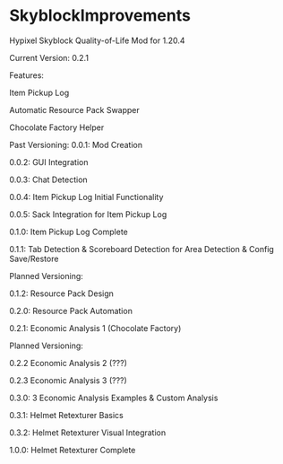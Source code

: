 # SkyblockImprovements
Hypixel Skyblock Quality-of-Life Mod for 1.20.4

Current Version: 0.2.1

Features:

Item Pickup Log

Automatic Resource Pack Swapper

Chocolate Factory Helper

Past Versioning:
0.0.1: Mod Creation

0.0.2: GUI Integration

0.0.3: Chat Detection

0.0.4: Item Pickup Log Initial Functionality

0.0.5: Sack Integration for Item Pickup Log

0.1.0: Item Pickup Log Complete

0.1.1: Tab Detection & Scoreboard Detection for Area Detection & Config Save/Restore

Planned Versioning:

0.1.2: Resource Pack Design

0.2.0: Resource Pack Automation

0.2.1: Economic Analysis 1 (Chocolate Factory)

Planned Versioning:

0.2.2 Economic Analysis 2 (???)

0.2.3 Economic Analysis 3 (???)

0.3.0: 3 Economic Analysis Examples & Custom Analysis

0.3.1: Helmet Retexturer Basics

0.3.2: Helmet Retexturer Visual Integration

1.0.0: Helmet Retexturer Complete
